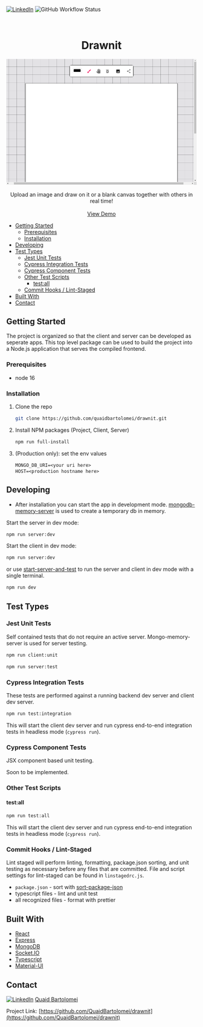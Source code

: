[![LinkedIn][linkedin-shield]][linkedin-url]
![GitHub Workflow Status](https://img.shields.io/github/workflow/status/QuaidBartolomei/drawnit/CI)

<!-- PROJECT LOGO -->
<br />
<p align="center">

 <h1 align="center">Drawnit</h3>

[ ![Screenshot](client/cypress/screenshots/home.cy.ts/screenshot.png) ](https://drawnit.herokuapp.com)

  <p align="center">
    Upload an image and draw on it or a blank canvas together with others in real time!
    <br />
    <br />
    <a href="https://drawnit.herokuapp.com">View Demo</a>
  </p>

- [Getting Started](#getting-started)
  - [Prerequisites](#prerequisites)
  - [Installation](#installation)
- [Developing](#developing)
- [Test Types](#test-types)
  - [Jest Unit Tests](#jest-unit-tests)
  - [Cypress Integration Tests](#cypress-integration-tests)
  - [Cypress Component Tests](#cypress-component-tests)
  - [Other Test Scripts](#other-test-scripts)
    - [test:all](#testall)
  - [Commit Hooks / Lint-Staged](#commit-hooks--lint-staged)
- [Built With](#built-with)
- [Contact](#contact)

## Getting Started

The project is organized so that the client and server can be developed as seperate apps. This top level package can be used to build the project into a Node.js application that serves the compiled frontend.

### Prerequisites

- node 16

### Installation

1. Clone the repo
   ```bash
   git clone https://github.com/quaidbartolomei/drawnit.git
   ```
2. Install NPM packages (Project, Client, Server)
   ```bash
   npm run full-install
   ```
3. (Production only): set the env values
   ```env
   MONGO_DB_URI=<your uri here>
   HOST=<production hostname here>
   ```

## Developing

- After installation you can start the app in development mode. [mongodb-memory-server](https://github.com/nodkz/mongodb-memory-server) is used to create a temporary db in memory.

Start the server in dev mode:

```bash
npm run server:dev
```

Start the client in dev mode:

```bash
npm run server:dev
```

or use [start-server-and-test](https://github.com/bahmutov/start-server-and-test) to run the server and client in dev mode with a single terminal.

```bash
npm run dev
```

## Test Types

### Jest Unit Tests

Self contained tests that do not require an active server. Mongo-memory-server is used for server testing.

```bash
npm run client:unit
```

```bash
npm run server:test
```

### Cypress Integration Tests

These tests are performed against a running backend dev server and client dev server.

```bash
npm run test:integration
```

This will start the client dev server and run cypress end-to-end integration tests in headless mode (`cypress run`).

### Cypress Component Tests

JSX component based unit testing.

Soon to be implemented.

### Other Test Scripts

#### test:all

```bash
npm run test:all
```

This will start the client dev server and run cypress end-to-end integration tests in headless mode (`cypress run`).

### Commit Hooks / Lint-Staged

Lint staged will perform linting, formatting, package.json sorting, and unit testing as necessary before any files that are committed. File and script settings for lint-staged can be found in `linstagedrc.js`.

- `package.json` - sort with [sort-package-json](https://github.com/keithamus/sort-package-json)
- typescript files - lint and unit test
- all recognized files - format with prettier

## Built With

- [React](https://reactjs.org/)
- [Express](https://expressjs.com/)
- [MongoDB](https://www.mongodb.com/)
- [Socket.IO](https://socket.io/)
- [Typescript](https://www.typescriptlang.org/)
- [Material-UI](https://material-ui.com/)

## Contact

[![LinkedIn][linkedin-shield]][linkedin-url]
[ Quaid Bartolomei ](https://www.linkedin.com/in/quaidb/)

Project Link: [https://github.com/QuaidBartolomei/drawnit](https://github.com/QuaidBartolomei/drawnit)

[linkedin-shield]: https://img.shields.io/badge/-LinkedIn-black.svg?style=for-the-badge&logo=linkedin&colorB=555
[linkedin-url]: https://www.linkedin.com/in/quaidb/
[product-screenshot]: images/screenshot.png
